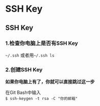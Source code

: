 # SSH Key
## SSH Key
### 1.检查你电脑上是否有SSH Key
`~/.ssh` 或者用`~/.ssh ls`
### 2.创建SSH Key

**如果你电脑上有了，你就可以直接跳过这一步**

在Git Bash中输入  
`$ ssh-keygen -t rsa -C "你的邮箱"`

